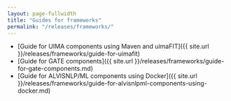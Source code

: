 ```yaml
---
layout: page-fullwidth
title: "Guides for frameworks"
permalink: "/releases/frameworks/"
---
```

* [Guide for UIMA components using Maven and uimaFIT]({{ site.url }}/releases/frameworks/guide-for-uimafit)
* [Guide for GATE components]({{ site.url }}/releases/frameworks/guide-for-gate-components.md)
* [Guide for ALVISNLP/ML components using Docker]({{ site.url }}/releases/frameworks/guide-for-alvisnlpml-components-using-docker.md)
